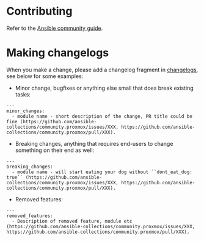<!--
Copyright (c) Ansible Project
GNU General Public License v3.0+ (see LICENSES/GPL-3.0-or-later.txt or https://www.gnu.org/licenses/gpl-3.0.txt)
SPDX-License-Identifier: GPL-3.0-or-later
-->

# Contributing

Refer to the [Ansible community guide](https://docs.ansible.com/ansible/devel/community/index.html).

# Making changelogs
When you make a change, please add a changelog fragment in [changelogs](changelogs), see below for some examples:

* Minor change, bugfixes or anything else small that does break existing tasks:
```
---
minor_changes:
  - module name - short description of the change, PR title could be fine (https://github.com/ansible-collections/community.proxmox/issues/XXX, https://github.com/ansible-collections/community.proxmox/pull/XXX).
```

* Breaking changes, anything that requires end-users to change something on their end as well:
```
---
breaking_changes:
  - module name - will start eating your dog without ``dont_eat_dog: true`` (https://github.com/ansible-collections/community.proxmox/issues/XXX, https://github.com/ansible-collections/community.proxmox/pull/XXX).
```

* Removed features:
```
---
removed_features:
  - Description of removed feature, module etc (https://github.com/ansible-collections/community.proxmox/issues/XXX, https://github.com/ansible-collections/community.proxmox/pull/XXX).
```

